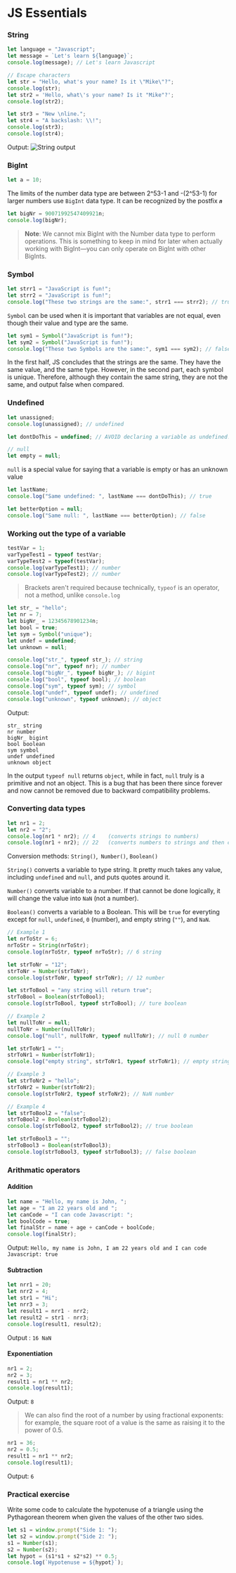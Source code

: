 # JS Essentials

### **String**
```js
let language = "Javascript";
let message = `Let's learn ${language}`;
console.log(message); // Let's learn Javascript

// Escape characters
let str = "Hello, what's your name? Is it \"Mike\"?";
console.log(str);
let str2 = 'Hello, what\'s your name? Is it "Mike"?';
console.log(str2);

let str3 = "New \nline.";
let str4 = "A backslash: \\!";
console.log(str3);
console.log(str4);
```
Output:
![String output](./assets/image.png)

### **BigInt**
```js
let a = 10;
```
The limits of the number data type are between 2^53-1 and -(2^53-1) for larger numbers use `BigInt` data type. It can be recognized by the postfix ***`n`***

```js
let bigNr = 90071992547409921n;
console.log(bigNr);
```

> **Note**: We cannot mix BigInt with the Number data type to perform operations. This is something to keep in mind for later when actually working with BigInt—you can only operate on BigInt with other BigInts.

### **Symbol**
```js
let strr1 = "JavaScript is fun!";
let strr2 = "JavaScript is fun!";
console.log("These two strings are the same:", strr1 === strr2); // true
```
`Symbol` can be used when it is important that variables are not equal, even though their value and type are the same.
```js
let sym1 = Symbol("JavaScript is fun!");
let sym2 = Symbol("JavaScript is fun!");
console.log("These two Symbols are the same:", sym1 === sym2); // false
```
In the first half, JS concludes that the strings are the same. They have the same value, and the same type. However, in the second part, each symbol is unique. Therefore, although they contain the same string, they are not the same, and output false when compared.

### **Undefined**
```js
let unassigned;
console.log(unassigned); // undefined

let dontDoThis = undefined; // AVOID declaring a variable as undefined!

// null
let empty = null;
```
`null` is a special value for saying that a variable is empty or has an unknown value
```js
let lastName;
console.log("Same undefined: ", lastName === dontDoThis); // true

let betterOption = null;
console.log("Same null: ", lastName === betterOption); // false
```

### **Working out the type of a variable**
```js
testVar = 1;
varTypeTest1 = typeof testVar;
varTypeTest2 = typeof(testVar);
console.log(varTypeTest1); // number
console.log(varTypeTest2); // number
```
> Brackets aren't required because technically, `typeof` is an operator, not a method, unlike `console.log`
```js
let str_ = "hello";
let nr = 7;
let bigNr_ = 12345678901234n;
let bool = true;
let sym = Symbol("unique");
let undef = undefined;
let unknown = null;

console.log("str_", typeof str_); // string
console.log("nr", typeof nr); // number
console.log("bigNr_", typeof bigNr_); // bigint
console.log("bool", typeof bool); // boolean
console.log("sym", typeof sym); // symbol
console.log("undef", typeof undef); // undefined
console.log("unknown", typeof unknown); // object
```
Output:
```
str_ string
nr number
bigNr_ bigint
bool boolean
sym symbol
undef undefined
unknown object
```
In the output `typeof null` returns `object`, while in fact, `null` truly is a primitive and not an object. This is a bug that has been there since forever and now cannot be removed due to backward compatibility problems.

### **Converting data types**
```js
let nr1 = 2;
let nr2 = "2";
console.log(nr1 * nr2); // 4    (converts strings to numbers)
console.log(nr1 + nr2); // 22   (converts numbers to strings and then concatenates)
```

Conversion methods: `String()`,` Number()`, `Boolean()`

`String()` converts a variable to type string. It pretty much takes any value, including `undefined` and `null`, and puts quotes around it.

`Number()` converts variable to a number. If that cannot be done logically, it will change the value into `NaN` (not a number).

`Boolean()` converts a variable to a Boolean. This will be `true` for everyting except for `null`, `undefined`, `0` (number), and empty string (`""`), and `NaN`.

```js
// Example 1
let nrToStr = 6;
nrToStr = String(nrToStr);
console.log(nrToStr, typeof nrToStr); // 6 string

let strToNr = "12";
strToNr = Number(strToNr);
console.log(strToNr, typeof strToNr); // 12 number

let strToBool = "any string will return true";
strToBool = Boolean(strToBool);
console.log(strToBool, typeof strToBool); // ture boolean

// Example 2
let nullToNr = null;
nullToNr = Number(nullToNr);
console.log("null", nullToNr, typeof nullToNr); // null 0 number

let strToNr1 = "";
strToNr1 = Number(strToNr1);
console.log("empty string", strToNr1, typeof strToNr1); // empty string 0 number 

// Example 3
let strToNr2 = "hello";
strToNr2 = Number(strToNr2);
console.log(strToNr2, typeof strToNr2); // NaN number

// Example 4
let strToBool2 = "false";
strToBool2 = Boolean(strToBool2);
console.log(strToBool2, typeof strToBool2); // true boolean

let strToBool3 = "";
strToBool3 = Boolean(strToBool3);
console.log(strToBool3, typeof strToBool3); // false boolean
```

### **Arithmatic operators**
#### **Addition**
```js
let name = "Hello, my name is John, ";
let age = "I am 22 years old and ";
let canCode = "I can code Javascript: ";
let boolCode = true;
let finalStr = name + age + canCode + boolCode;
console.log(finalStr);
```
Output: `Hello, my name is John, I am 22 years old and I can code Javascript: true`
#### **Subtraction**
```js
let nrr1 = 20;
let nrr2 = 4;
let str1 = "Hi";
let nrr3 = 3;
let result1 = nrr1 - nrr2;
let result2 = str1 - nrr3;
console.log(result1, result2);
```
Output : `16 NaN`
#### **Exponentiation**
```js
nr1 = 2;
nr2 = 3;
result1 = nr1 ** nr2;
console.log(result1);
```
Output: `8`
> We can also find the root of a number by using fractional exponents: for example, the square root of a value is the same as raising it to the power of 0.5.
```js
nr1 = 36;
nr2 = 0.5;
result1 = nr1 ** nr2;
console.log(result1);
```
Output: `6`

### Practical exercise 
Write some code to calculate the hypotenuse of a triangle using the Pythagorean theorem when given the values of the other two sides.
```js
let s1 = window.prompt("Side 1: ");
let s2 = window.prompt("Side 2: ");
s1 = Number(s1);
s2 = Number(s2);
let hypot = (s1*s1 + s2*s2) ** 0.5;
console.log(`Hypotenuse = ${hypot}`);
```